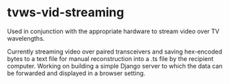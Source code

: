 # tvws-vid-streaming
Used in conjunction with the appropriate hardware to stream video over TV wavelengths.


Currently streaming video over paired transceivers and saving hex-encoded bytes to a text file for manual reconstruction into a .ts file by the recipient computer. Working on building a simple Django server to which the data can be forwarded and displayed in a browser setting.
